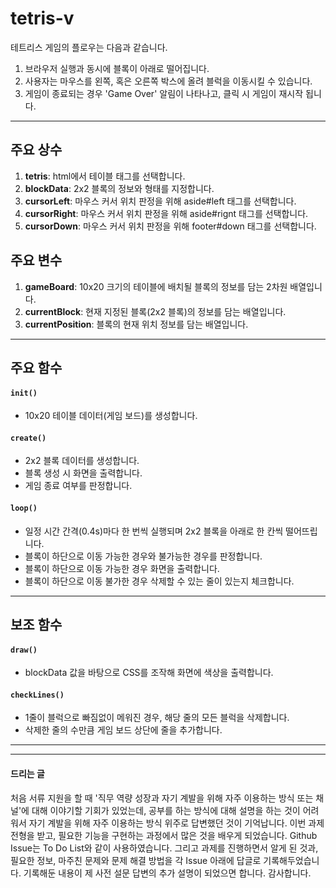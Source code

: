 # tetris-v
테트리스 게임의 플로우는 다음과 같습니다.
1. 브라우저 실행과 동시에 블록이 아래로 떨어집니다.
2. 사용자는 마우스를 왼쪽, 혹은 오른쪽 박스에 올려 블럭을 이동시킬 수 있습니다.
3. 게임이 종료되는 경우 'Game Over' 알림이 나타나고, 클릭 시 게임이 재시작 됩니다.

---

## 주요 상수
1. **tetris**: html에서 테이블 태그를 선택합니다.
2. **blockData**: 2x2 블록의 정보와 형태를 지정합니다.
3. **cursorLeft**: 마우스 커서 위치 판정을 위해 aside#left 태그를 선택합니다.
4. **cursorRight**: 마우스 커서 위치 판정을 위해 aside#rignt 태그를 선택합니다.
5. **cursorDown**: 마우스 커서 위치 판정을 위해 footer#down 태그를 선택합니다.


## 주요 변수
1. **gameBoard**: 10x20 크기의 테이블에 배치될 블록의 정보를 담는 2차원 배열입니다.
2. **currentBlock**: 현재 지정된 블록(2x2 블록)의 정보를 담는 배열입니다.
3. **currentPosition**: 블록의 현재 위치 정보를 담는 배열입니다.
   
---

## 주요 함수
#### `init()`
- 10x20 테이블 데이터(게임 보드)를 생성합니다.

#### `create()`
- 2x2 블록 데이터를 생성합니다.
- 블록 생성 시 화면을 출력합니다.
- 게임 종료 여부를 판정합니다.

  
#### `loop()`
- 일정 시간 간격(0.4s)마다 한 번씩 실행되며 2x2 블록을 아래로 한 칸씩 떨어뜨립니다.
- 블록이 하단으로 이동 가능한 경우와 불가능한 경우를 판정합니다.
- 블록이 하단으로 이동 가능한 경우 화면을 출력합니다.
- 블록이 하단으로 이동 불가한 경우 삭제할 수 있는 줄이 있는지 체크합니다.

---
## 보조 함수
#### `draw()`
- blockData 값을 바탕으로 CSS를 조작해 화면에 색상을 출력합니다.

#### `checkLines()`
- 1줄이 블럭으로 빠짐없이 메워진 경우, 해당 줄의 모든 블럭을 삭제합니다.
- 삭제한 줄의 수만큼 게임 보드 상단에 줄을 추가합니다.

---
---

#### **드리는 글**
처음 서류 지원을 할 때 '직무 역량 성장과 자기 계발을 위해 자주 이용하는 방식 또는 채널'에 대해 이야기할 기회가 있었는데, 공부를 하는 방식에 대해 설명을 하는 것이 어려워서 자기 계발을 위해 자주 이용하는 방식 위주로 답변했던 것이 기억납니다. 이번 과제 전형을 받고, 필요한 기능을 구현하는 과정에서 많은 것을 배우게 되었습니다.
Github Issue는 To Do List와 같이 사용하였습니다. 그리고 과제를 진행하면서 알게 된 것과, 필요한 정보, 마주친 문제와 문제 해결 방법을 각 Issue 아래에 답글로 기록해두었습니다. 기록해둔 내용이 제 사전 설문 답변의 추가 설명이 되었으면 합니다. 감사합니다.
